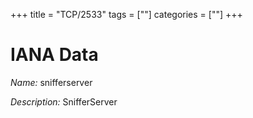 +++
title = "TCP/2533"
tags = [""]
categories = [""]
+++

# IANA Data

_Name:_ snifferserver

_Description:_ SnifferServer

